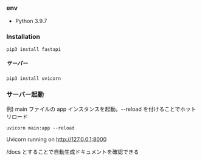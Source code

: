 ### env

- Python 3.9.7

### Installation

`pip3 install fastapi`

##### サーバー

`pip3 install uvicorn`

### サーバー起動

例) main ファイルの app インスタンスを起動。--reload を付けることでホットリロード

`uvicorn main:app --reload`

Uvicorn running on http://127.0.0.1:8000

/docs とすることで自動生成ドキュメントを確認できる
